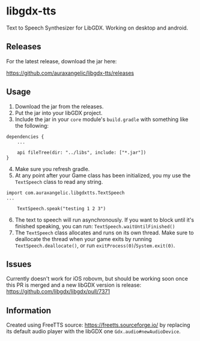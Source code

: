 # libgdx-tts
Text to Speech Synthesizer for LibGDX. Working on desktop and android.

## Releases

For the latest release, download the jar here:

https://github.com/auraxangelic/libgdx-tts/releases

## Usage

1. Download the jar from the releases.
2. Put the jar into your libGDX project.
3. Include the jar in your `core` module's `build.gradle` with something like the following: 
```
dependencies {
    ...
    
    api fileTree(dir: "../libs", include: ["*.jar"])
}
```
4. Make sure you refresh gradle.
5. At any point after your Game class has been initialized, you my use the `TextSpeech` class to read any string.
```
import com.auraxangelic.libgdxtts.TextSpeech
...

    TextSpeech.speak("testing 1 2 3")
```
6. The text to speech will run asynchronously. If you want to block until it's finished speaking, you can run: `TextSpeech.waitUntilFinished()`
7. The `TextSpeech` class allocates and runs on its own thread. Make sure to deallocate the thread when your game exits by running `TextSpeech.deallocate()`, or run `exitProcess(0)`/`System.exit(0)`.

## Issues
Currently doesn't work for iOS robovm, but should be working soon once this PR is merged and a new libGDX version is release: https://github.com/libgdx/libgdx/pull/7371

## Information
Created using FreeTTS source: https://freetts.sourceforge.io/ by replacing its default audio player with the libGDX one `Gdx.audio#newAudioDevice`.
